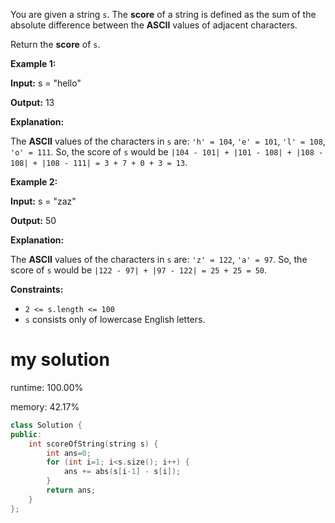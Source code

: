You are given a string `s`. The **score** of a string is defined as the sum of the absolute difference between the **ASCII** values of adjacent characters.

Return the **score** of `s`.

 

**Example 1:**

**Input:** s = "hello"

**Output:** 13

**Explanation:**

The **ASCII** values of the characters in `s` are: `'h' = 104`, `'e' = 101`, `'l' = 108`, `'o' = 111`. So, the score of `s` would be `|104 - 101| + |101 - 108| + |108 - 108| + |108 - 111| = 3 + 7 + 0 + 3 = 13`.

**Example 2:**

**Input:** s = "zaz"

**Output:** 50

**Explanation:**

The **ASCII** values of the characters in `s` are: `'z' = 122`, `'a' = 97`. So, the score of `s` would be `|122 - 97| + |97 - 122| = 25 + 25 = 50`.

 

**Constraints:**

- `2 <= s.length <= 100`
- `s` consists only of lowercase English letters.

# my solution

runtime: 100.00%

memory: 42.17%

```C++
class Solution {
public:
    int scoreOfString(string s) {
        int ans=0;
        for (int i=1; i<s.size(); i++) {
            ans += abs(s[i-1] - s[i]);
        }
        return ans;
    }
};
```

